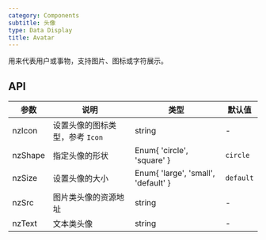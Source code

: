 ```yaml
---
category: Components
subtitle: 头像
type: Data Display
title: Avatar
---
```


用来代表用户或事物，支持图片、图标或字符展示。

## API

| 参数 | 说明 | 类型 | 默认值 |
| --- | --- | --- | --- |
| nzIcon | 设置头像的图标类型，参考 `Icon` | string | - |
| nzShape | 指定头像的形状 | Enum{ 'circle', 'square' } | `circle` |
| nzSize | 设置头像的大小 | Enum{ 'large', 'small', 'default' } | `default` |
| nzSrc | 图片类头像的资源地址 | string | - |
| nzText | 文本类头像 | string | - |
